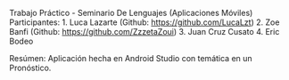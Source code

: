 Trabajo Práctico - Seminario De Lenguajes (Aplicaciones Móviles)
Participantes:
      1. Luca Lazarte (Github: https://github.com/LucaLzt)
      2. Zoe Banfi (Github: https://github.com/ZzzetaZoui)
      3. Juan Cruz Cusato
      4. Eric Bodeo

Resúmen: Aplicación hecha en Android Studio con temática en un Pronóstico.
